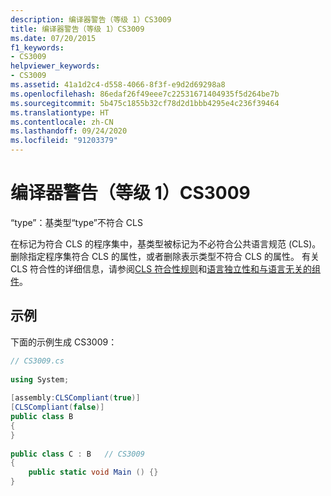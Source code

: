 ```yaml
---
description: 编译器警告（等级 1）CS3009
title: 编译器警告（等级 1）CS3009
ms.date: 07/20/2015
f1_keywords:
- CS3009
helpviewer_keywords:
- CS3009
ms.assetid: 41a1d2c4-d558-4066-8f3f-e9d2d69298a8
ms.openlocfilehash: 86edaf26f49eee7c22531671404935f5d264be7b
ms.sourcegitcommit: 5b475c1855b32cf78d2d1bbb4295e4c236f39464
ms.translationtype: HT
ms.contentlocale: zh-CN
ms.lasthandoff: 09/24/2020
ms.locfileid: "91203379"
---
```

# <a name="compiler-warning-level-1-cs3009"></a>编译器警告（等级 1）CS3009

“type”：基类型“type”不符合 CLS  
  
 在标记为符合 CLS 的程序集中，基类型被标记为不必符合公共语言规范 (CLS)。 删除指定程序集符合 CLS 的属性，或者删除表示类型不符合 CLS 的属性。 有关 CLS 符合性的详细信息，请参阅[CLS 符合性规则](../../../standard/language-independence-and-language-independent-components.md#cls-compliance-rules)和[语言独立性和与语言无关的组件](../../../standard/language-independence.md)。  
  
## <a name="example"></a>示例  

 下面的示例生成 CS3009：  
  
```csharp  
// CS3009.cs  
  
using System;  
  
[assembly:CLSCompliant(true)]  
[CLSCompliant(false)]  
public class B  
{  
}  
  
public class C : B   // CS3009  
{  
    public static void Main () {}  
}  
```
